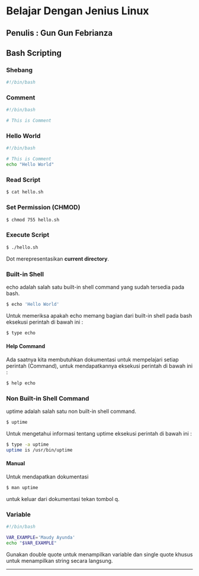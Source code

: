 # Belajar Dengan Jenius Linux

## Penulis : Gun Gun Febrianza

## Bash Scripting

### Shebang

```bash
#!/bin/bash
```



### Comment

```bash
#!/bin/bash

# This is Comment
```



### Hello World

```bash
#!/bin/bash

# This is Comment
echo "Hello World"
```



### Read Script

```bash
$ cat hello.sh
```



### Set Permission (CHMOD)

```bash
$ chmod 755 hello.sh
```



### Execute Script

```bash
$ ./hello.sh
```

Dot merepresentasikan **current directory**.



### Built-in Shell 

echo adalah salah satu built-in shell command yang sudah tersedia pada bash. 

```bash
$ echo 'Hello World'
```

Untuk memeriksa apakah echo memang bagian dari built-in shell pada bash eksekusi perintah di bawah ini :

```bash
$ type echo
```

#### Help Command

Ada saatnya kita membutuhkan dokumentasi untuk mempelajari setiap perintah (Command), untuk mendapatkannya eksekusi perintah di bawah ini :

```bash
$ help echo
```



### Non Built-in Shell Command

uptime adalah salah satu non built-in shell command. 

```bash
$ uptime
```

Untuk mengetahui informasi tentang uptime eksekusi perintah di bawah ini :

```bash
$ type -a uptime
uptime is /usr/bin/uptime
```

#### Manual

Untuk mendapatkan dokumentasi

```bash
$ man uptime
```

untuk keluar dari dokumentasi tekan tombol q.



### Variable

```bash
#!/bin/bash

VAR_EXAMPLE='Maudy Ayunda'
echo "$VAR_EXAMPLE"
```

Gunakan double quote untuk menampilkan variable dan single quote khusus untuk menampilkan string  secara langsung.



---------------------

